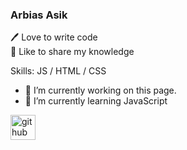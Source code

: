 ###  Arbias Asik
🖊️ Love to write code     
🎤 Like to share my knowledge



Skills:   JS / HTML / CSS

- 🔭 I’m currently working on this page. 
- 🌱 I’m currently learning JavaScript 


[<img src='https://cdn.jsdelivr.net/npm/simple-icons@3.0.1/icons/github.svg' alt='github' height='40'>](https://github.com/arbias-asik)  

